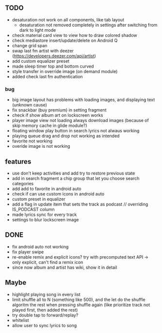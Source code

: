 ## TODO
- desaturation not work on all components, like tab layout
    - desaturation not removed completely in settings after switching from dark to light mode
- check material card view to view how to draw colored shadow
- check mediastore insert/update/delete on Android Q
- change grid span
- swap last fm artist with deezer (https://developers.deezer.com/api/artist)
- add custom equalizer preset
- made sleep timer top and bottom curved
- style transfer in override image (on demand module)
- added check last fm authentication 

### bug
- big image layout has problems with loading images, and displaying text (unknown cause)
- fix snackbar (buy premium) in setting fragment
- check if show album art on lockscreen works
- player image view not loading always download images (because of skip memory cache in glide module?)
- floating window play button in search lyrics not alwaus working
- playing queue drag and drop not working as intended
- favorite not working
- overide image is not working 

## features
- use don't keep activities and add try to restore previous state
- add in search fragment a chip group that let you choose search categories
- add add to favorite in android auto
- check if can use custom icons in android auto
- custom preset in equalizer
- add a flag in update item that sets the track as podcast // overriding IS_PODCAST column
- made lyrics sync for every track
- settings to blur lockscreen image


## DONE
- fix android auto not working
- fix player swipe
- re-enable remix and explicit icons? try with precomputed text API -> only explicit, can't find a remix icon
- since now album and artist has wiki, show it in detail

## Maybe
- highlight playing song in every list
- limit shuffle all to N (something like 500), and the let do the shuffle
  algoritm  the rest when pressing shuffle again (like prioritize track not played first,
  then added the rest)
- try double tap to forward/replay?
- whitelist
- allow user to sync lyrics to song